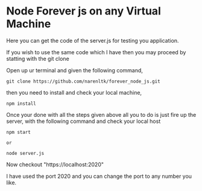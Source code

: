 # Node Forever js on any Virtual Machine

Here you can get the code of the server.js for testing you application.

If you wish to use the same code which I have then you may proceed by statting with the git clone 

Open up ur terminal and given the following command,

```
git clone https://github.com/narenltk/forever_node_js.git
```

then you need to install and check your local machine,

```
npm install
```

Once your done with all the steps given above all you to do is just fire up the server, with the following command and check your local host

```
npm start

or

node server.js
```

Now checkout "https://localhost:2020"

I have used the port 2020 and you can change the port to any number you like.
